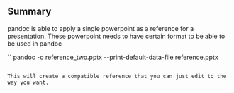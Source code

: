 ## Summary

pandoc is able to apply a single powerpoint as a reference for a presentation. These powerpoint needs to have certain format to be able to be used in pandoc


``
pandoc -o reference_two.pptx --print-default-data-file reference.pptx
```

This will create a compatible reference that you can just edit to the way you want. 
